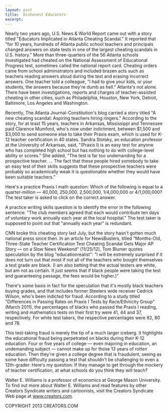 ```yaml
---
layout: post
title:  Dishonest Educators
excerpt:
---
```


Nearly two years ago, U.S. News & World Report came out with a story titled "Educators Implicated in Atlanta Cheating Scandal." It reported that "for 10 years, hundreds of Atlanta public school teachers and principals changed answers on state tests in one of the largest cheating scandals in U.S. history." More than three-quarters of the 56 Atlanta schools investigated had cheated on the National Assessment of Educational Progress test, sometimes called the national report card. Cheating orders came from school administrators and included brazen acts such as teachers reading answers aloud during the test and erasing incorrect answers. One teacher told a colleague, "I had to give your kids, or your students, the answers because they're dumb as hell." Atlanta's not alone. There have been investigations, reports and charges of teacher-assisted cheating in other cities, such as Philadelphia, Houston, New York, Detroit, Baltimore, Los Angeles and Washington.

Recently, The Atlanta Journal-Constitution's blog carried a story titled "A new cheating scandal: Aspiring teachers hiring ringers." According to the story, for at least 15 years, teachers in Arkansas, Mississippi and Tennessee paid Clarence Mumford, who's now under indictment, between $1,500 and $3,000 to send someone else to take their Praxis exam, which is used for K-12 teacher certification in 40 states. Sandra Stotsky, an education professor at the University of Arkansas, said, "(Praxis I) is an easy test for anyone who has completed high school but has nothing to do with college-level ability or scores." She added, "The test is far too undemanding for a prospective teacher. ... The fact that these people hired somebody to take an easy test of their skills suggests that these prospective teachers were probably so academically weak it is questionable whether they would have been suitable teachers."

Here's a practice Praxis I math question: Which of the following is equal to a quarter-million — 40,000, 250,000, 2,500,000, 1/4,000,000 or 4/1,000,000? The test taker is asked to click on the correct answer.

 A practice writing skills question is to identify the error in the following sentence: "The club members agreed that each would contribute ten days of voluntary work annually each year at the local hospital." The test taker is supposed to point out that "annually each year" is redundant.

CNN broke this cheating story last July, but the story hasn't gotten much national press since then. In an article for NewsBusters, titled "Months-Old, Three-State Teacher Certification Test Cheating Scandal Gets Major AP Story — on a Slow News Weekend" (11/25/12), Tom Blumer quotes speculation by the blog "educationrealist": "I will be extremely surprised if it does not turn out that most if not all of the teachers who bought themselves a test grade are black. (I am also betting that the actual testers are white, but am not as certain. It just seems that if black people were taking the test and guaranteeing passage, the fees would be higher.)"

There's some basis in fact for the speculation that it's mostly black teachers buying grades, and that includes former Steelers wide receiver Cedrick Wilson, who's been indicted for fraud. According to a study titled "Differences in Passing Rates on Praxis I Tests by Race/Ethnicity Group" (March 2011), the percentages of blacks who passed the Praxis I reading, writing and mathematics tests on their first try were 41, 44 and 37, respectively. For white test takers, the respective percentages were 82, 80 and 78.

This test-taking fraud is merely the tip of a much larger iceberg. It highlights the educational fraud being perpetrated on blacks during their K-12 education. Four or five years of college — even majoring in education, an undemanding subject — cannot make up for those 13 years of rotten education. Then they're given a college degree that is fraudulent, seeing as some have difficulty passing a test that shouldn't be challenging to even a 12th-grader. Here's my question: If they manage to get through the mockery of teacher certification, at what schools do you think they will teach?

Walter E. Williams is a professor of economics at George Mason University. To find out more about Walter E. Williams and read features by other Creators Syndicate writers and cartoonists, visit the Creators Syndicate Web page at www.creators.com.

COPYRIGHT 2013 CREATORS.COM

